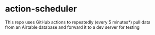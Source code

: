 # action-scheduler

This repo uses GitHub actions to repeatedly (every 5 minutes*) pull data from an Airtable database and forward it to a dev server for testing

